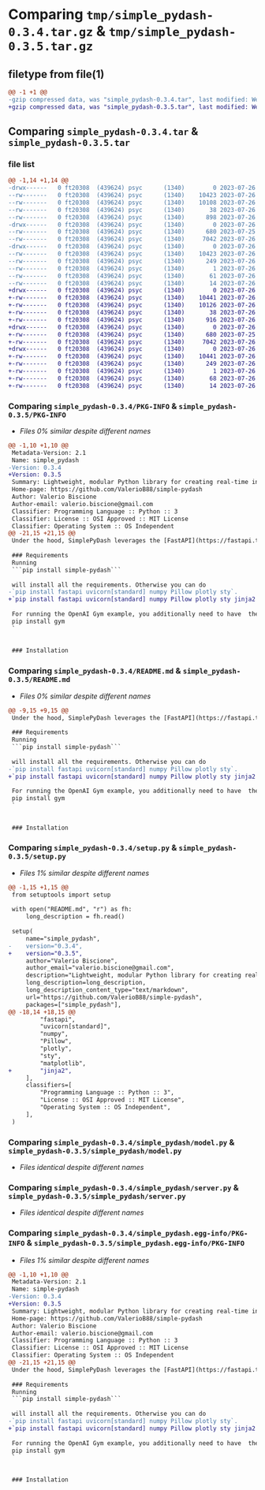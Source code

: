 # Comparing `tmp/simple_pydash-0.3.4.tar.gz` & `tmp/simple_pydash-0.3.5.tar.gz`

## filetype from file(1)

```diff
@@ -1 +1 @@
-gzip compressed data, was "simple_pydash-0.3.4.tar", last modified: Wed Jul 26 11:41:09 2023, max compression
+gzip compressed data, was "simple_pydash-0.3.5.tar", last modified: Wed Jul 26 11:44:41 2023, max compression
```

## Comparing `simple_pydash-0.3.4.tar` & `simple_pydash-0.3.5.tar`

### file list

```diff
@@ -1,14 +1,14 @@
-drwx------   0 ft20308  (439624) psyc      (1340)        0 2023-07-26 11:41:09.975938 simple_pydash-0.3.4/
--rw-------   0 ft20308  (439624) psyc      (1340)    10423 2023-07-26 11:41:09.975938 simple_pydash-0.3.4/PKG-INFO
--rw-------   0 ft20308  (439624) psyc      (1340)    10108 2023-07-26 11:38:19.000000 simple_pydash-0.3.4/README.md
--rw-------   0 ft20308  (439624) psyc      (1340)       38 2023-07-26 11:41:09.975938 simple_pydash-0.3.4/setup.cfg
--rw-------   0 ft20308  (439624) psyc      (1340)      898 2023-07-26 11:40:57.000000 simple_pydash-0.3.4/setup.py
-drwx------   0 ft20308  (439624) psyc      (1340)        0 2023-07-26 11:41:09.975938 simple_pydash-0.3.4/simple_pydash/
--rw-------   0 ft20308  (439624) psyc      (1340)      680 2023-07-25 14:04:10.000000 simple_pydash-0.3.4/simple_pydash/model.py
--rw-------   0 ft20308  (439624) psyc      (1340)     7042 2023-07-26 09:04:42.000000 simple_pydash-0.3.4/simple_pydash/server.py
-drwx------   0 ft20308  (439624) psyc      (1340)        0 2023-07-26 11:41:09.975938 simple_pydash-0.3.4/simple_pydash.egg-info/
--rw-------   0 ft20308  (439624) psyc      (1340)    10423 2023-07-26 11:41:09.000000 simple_pydash-0.3.4/simple_pydash.egg-info/PKG-INFO
--rw-------   0 ft20308  (439624) psyc      (1340)      249 2023-07-26 11:41:09.000000 simple_pydash-0.3.4/simple_pydash.egg-info/SOURCES.txt
--rw-------   0 ft20308  (439624) psyc      (1340)        1 2023-07-26 11:41:09.000000 simple_pydash-0.3.4/simple_pydash.egg-info/dependency_links.txt
--rw-------   0 ft20308  (439624) psyc      (1340)       61 2023-07-26 11:41:09.000000 simple_pydash-0.3.4/simple_pydash.egg-info/requires.txt
--rw-------   0 ft20308  (439624) psyc      (1340)       14 2023-07-26 11:41:09.000000 simple_pydash-0.3.4/simple_pydash.egg-info/top_level.txt
+drwx------   0 ft20308  (439624) psyc      (1340)        0 2023-07-26 11:44:41.673614 simple_pydash-0.3.5/
+-rw-------   0 ft20308  (439624) psyc      (1340)    10441 2023-07-26 11:44:41.673614 simple_pydash-0.3.5/PKG-INFO
+-rw-------   0 ft20308  (439624) psyc      (1340)    10126 2023-07-26 11:42:38.000000 simple_pydash-0.3.5/README.md
+-rw-------   0 ft20308  (439624) psyc      (1340)       38 2023-07-26 11:44:41.673614 simple_pydash-0.3.5/setup.cfg
+-rw-------   0 ft20308  (439624) psyc      (1340)      916 2023-07-26 11:44:21.000000 simple_pydash-0.3.5/setup.py
+drwx------   0 ft20308  (439624) psyc      (1340)        0 2023-07-26 11:44:41.673614 simple_pydash-0.3.5/simple_pydash/
+-rw-------   0 ft20308  (439624) psyc      (1340)      680 2023-07-25 14:04:10.000000 simple_pydash-0.3.5/simple_pydash/model.py
+-rw-------   0 ft20308  (439624) psyc      (1340)     7042 2023-07-26 09:04:42.000000 simple_pydash-0.3.5/simple_pydash/server.py
+drwx------   0 ft20308  (439624) psyc      (1340)        0 2023-07-26 11:44:41.673614 simple_pydash-0.3.5/simple_pydash.egg-info/
+-rw-------   0 ft20308  (439624) psyc      (1340)    10441 2023-07-26 11:44:41.000000 simple_pydash-0.3.5/simple_pydash.egg-info/PKG-INFO
+-rw-------   0 ft20308  (439624) psyc      (1340)      249 2023-07-26 11:44:41.000000 simple_pydash-0.3.5/simple_pydash.egg-info/SOURCES.txt
+-rw-------   0 ft20308  (439624) psyc      (1340)        1 2023-07-26 11:44:41.000000 simple_pydash-0.3.5/simple_pydash.egg-info/dependency_links.txt
+-rw-------   0 ft20308  (439624) psyc      (1340)       68 2023-07-26 11:44:41.000000 simple_pydash-0.3.5/simple_pydash.egg-info/requires.txt
+-rw-------   0 ft20308  (439624) psyc      (1340)       14 2023-07-26 11:44:41.000000 simple_pydash-0.3.5/simple_pydash.egg-info/top_level.txt
```

### Comparing `simple_pydash-0.3.4/PKG-INFO` & `simple_pydash-0.3.5/PKG-INFO`

 * *Files 0% similar despite different names*

```diff
@@ -1,10 +1,10 @@
 Metadata-Version: 2.1
 Name: simple_pydash
-Version: 0.3.4
+Version: 0.3.5
 Summary: Lightweight, modular Python library for creating real-time interactive dashboards in the web browser.
 Home-page: https://github.com/ValerioB88/simple-pydash
 Author: Valerio Biscione
 Author-email: valerio.biscione@gmail.com
 Classifier: Programming Language :: Python :: 3
 Classifier: License :: OSI Approved :: MIT License
 Classifier: Operating System :: OS Independent
@@ -21,15 +21,15 @@
 Under the hood, SimplePyDash leverages the [FastAPI](https://fastapi.tiangolo.com/) web framework and uses [WebSocket](https://en.wikipedia.org/wiki/WebSocket) for bidirectional communication.
 
 ### Requirements
 Running 
 ```pip install simple-pydash```
 
 will install all the requirements. Otherwise you can do
-`pip install fastapi uvicorn[standard] numpy Pillow plotly sty`.
+`pip install fastapi uvicorn[standard] numpy Pillow plotly sty jinja2 matplotlib`.
 
 For running the OpenAI Gym example, you additionally need to have  the `gym` library. This is not a requirement for using `simple-pydash`: `
 pip install gym
 `
 
 
 ### Installation
```

### Comparing `simple_pydash-0.3.4/README.md` & `simple_pydash-0.3.5/README.md`

 * *Files 0% similar despite different names*

```diff
@@ -9,15 +9,15 @@
 Under the hood, SimplePyDash leverages the [FastAPI](https://fastapi.tiangolo.com/) web framework and uses [WebSocket](https://en.wikipedia.org/wiki/WebSocket) for bidirectional communication.
 
 ### Requirements
 Running 
 ```pip install simple-pydash```
 
 will install all the requirements. Otherwise you can do
-`pip install fastapi uvicorn[standard] numpy Pillow plotly sty`.
+`pip install fastapi uvicorn[standard] numpy Pillow plotly sty jinja2 matplotlib`.
 
 For running the OpenAI Gym example, you additionally need to have  the `gym` library. This is not a requirement for using `simple-pydash`: `
 pip install gym
 `
 
 
 ### Installation
```

### Comparing `simple_pydash-0.3.4/setup.py` & `simple_pydash-0.3.5/setup.py`

 * *Files 1% similar despite different names*

```diff
@@ -1,15 +1,15 @@
 from setuptools import setup
 
 with open("README.md", "r") as fh:
     long_description = fh.read()
 
 setup(
     name="simple_pydash",
-    version="0.3.4",
+    version="0.3.5",
     author="Valerio Biscione",
     author_email="valerio.biscione@gmail.com",
     description="Lightweight, modular Python library for creating real-time interactive dashboards in the web browser.",
     long_description=long_description,
     long_description_content_type="text/markdown",
     url="https://github.com/ValerioB88/simple-pydash",
     packages=["simple_pydash"],
@@ -18,14 +18,15 @@
         "fastapi",
         "uvicorn[standard]",
         "numpy",
         "Pillow",
         "plotly",
         "sty",
         "matplotlib",
+        "jinja2",
     ],
     classifiers=[
         "Programming Language :: Python :: 3",
         "License :: OSI Approved :: MIT License",
         "Operating System :: OS Independent",
     ],
 )
```

### Comparing `simple_pydash-0.3.4/simple_pydash/model.py` & `simple_pydash-0.3.5/simple_pydash/model.py`

 * *Files identical despite different names*

### Comparing `simple_pydash-0.3.4/simple_pydash/server.py` & `simple_pydash-0.3.5/simple_pydash/server.py`

 * *Files identical despite different names*

### Comparing `simple_pydash-0.3.4/simple_pydash.egg-info/PKG-INFO` & `simple_pydash-0.3.5/simple_pydash.egg-info/PKG-INFO`

 * *Files 1% similar despite different names*

```diff
@@ -1,10 +1,10 @@
 Metadata-Version: 2.1
 Name: simple-pydash
-Version: 0.3.4
+Version: 0.3.5
 Summary: Lightweight, modular Python library for creating real-time interactive dashboards in the web browser.
 Home-page: https://github.com/ValerioB88/simple-pydash
 Author: Valerio Biscione
 Author-email: valerio.biscione@gmail.com
 Classifier: Programming Language :: Python :: 3
 Classifier: License :: OSI Approved :: MIT License
 Classifier: Operating System :: OS Independent
@@ -21,15 +21,15 @@
 Under the hood, SimplePyDash leverages the [FastAPI](https://fastapi.tiangolo.com/) web framework and uses [WebSocket](https://en.wikipedia.org/wiki/WebSocket) for bidirectional communication.
 
 ### Requirements
 Running 
 ```pip install simple-pydash```
 
 will install all the requirements. Otherwise you can do
-`pip install fastapi uvicorn[standard] numpy Pillow plotly sty`.
+`pip install fastapi uvicorn[standard] numpy Pillow plotly sty jinja2 matplotlib`.
 
 For running the OpenAI Gym example, you additionally need to have  the `gym` library. This is not a requirement for using `simple-pydash`: `
 pip install gym
 `
 
 
 ### Installation
```

